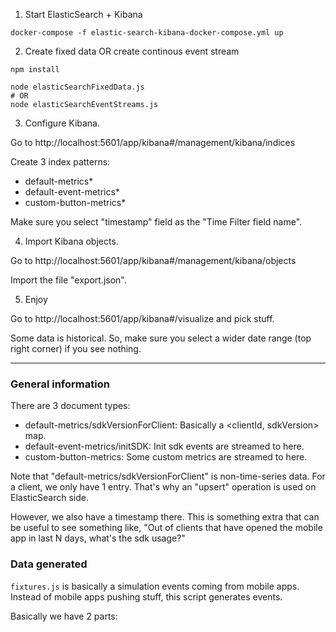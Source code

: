 
1. Start ElasticSearch + Kibana

```
docker-compose -f elastic-search-kibana-docker-compose.yml up
```

2. Create fixed data OR create continous event stream
```
npm install

node elasticSearchFixedData.js 
# OR
node elasticSearchEventStreams.js

```

3. Configure Kibana.

Go to http://localhost:5601/app/kibana#/management/kibana/indices

Create 3 index patterns:

- default-metrics*
- default-event-metrics*
- custom-button-metrics*

Make sure you select "timestamp" field as the "Time Filter field name".


4. Import Kibana objects.

Go to http://localhost:5601/app/kibana#/management/kibana/objects

Import the file "export.json".

5. Enjoy

Go to http://localhost:5601/app/kibana#/visualize and pick stuff.

Some data is historical. So, make sure you select a wider date range (top right corner) if you see nothing.


---------------------------------------------

### General information

There are 3 document types:

- default-metrics/sdkVersionForClient: Basically a <clientId, sdkVersion> map.
- default-event-metrics/initSDK: Init sdk events are streamed to here.
- custom-button-metrics: Some custom metrics are streamed to here.


Note that "default-metrics/sdkVersionForClient" is non-time-series data.
For a client, we only have 1 entry. That's why an "upsert" operation is used on ElasticSearch side.

However, we also have a timestamp there. This is something extra that can be useful to see something like,
"Out of clients that have opened the mobile app in last N days, what's the sdk usage?"

### Data generated

`fixtures.js` is basically a simulation events coming from mobile apps. Instead of mobile apps pushing stuff, this script generates events.

Basically we have 2 parts: